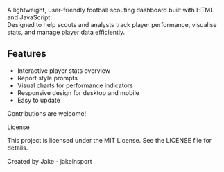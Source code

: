 A lightweight, user-friendly football scouting dashboard built with HTML and JavaScript.  
Designed to help scouts and analysts track player performance, visualise stats, and manage player data efficiently.

## Features

- Interactive player stats overview
- Report style prompts 
- Visual charts for performance indicators  
- Responsive design for desktop and mobile  
- Easy to update


Contributions are welcome!

License

This project is licensed under the MIT License. See the LICENSE file for details.

Created by Jake - jakeinsport
